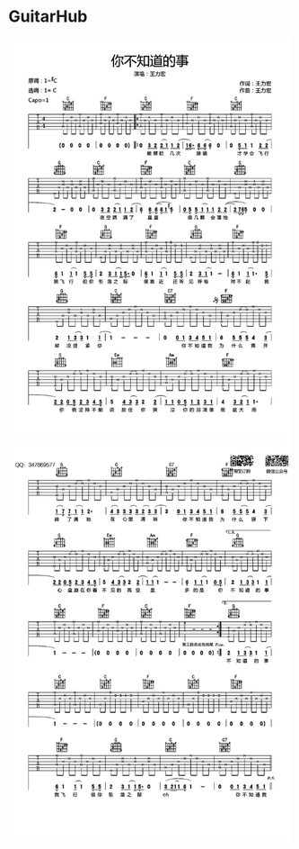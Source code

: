 # GuitarHub

![王力宏《你不知道的事》吉他谱_原版编配_C调高清版_0](./王力宏《你不知道的事》吉他谱_原版编配_C调高清版_0.jpg)
![王力宏《你不知道的事》吉他谱_原版编配_C调高清版_1](./王力宏《你不知道的事》吉他谱_原版编配_C调高清版_1.jpg)
